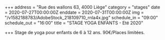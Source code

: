 +++
address = "Rue des wallons 63, 4000 Liège"
category = "stages"
date = 2020-07-27T00:00:00Z
enddate = 2020-07-31T00:00:00Z
img = "/v1582188783/AdobeStock_218109710_rnla4x.jpg"
schedule_in = "09:00"
schedule_out = "16:00"
title = "STAGE YOGA ENFANTS - Eté 2020"

+++
Stage de yoga pour enfants de 6 à 12 ans. 90€/Places limitées.